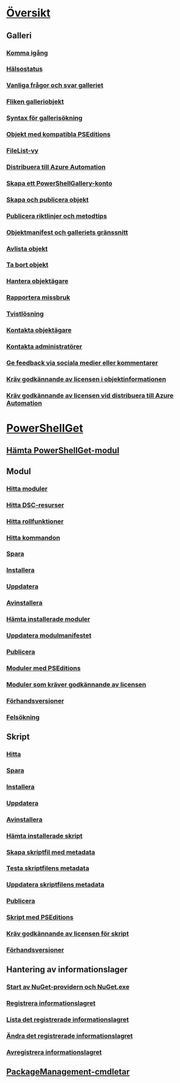 # [Översikt](readme.md)
## Galleri
### [Komma igång](psgallery/psgallery_gettingstarted.md)
### [Hälsostatus](psgallery/psgallery_status.md)
### [Vanliga frågor och svar galleriet](psgallery/psgallery_faqs.md)
### [Fliken galleriobjekt](psgallery/psgallery_items_tab.md)
### [Syntax för gallerisökning](psgallery/psgallery_search_syntax.md)
### [Objekt med kompatibla PSEditions](psgallery/psgallery_pseditions.md)
### [FileList-vy](psgallery/psgallery_filelist_feature.md)
### [Distribuera till Azure Automation](psgallery/psgallery_deploy_to_azure_automation.md)
### [Skapa ett PowerShellGallery-konto](psgallery/psgallery_creating_an_account.md)
### [Skapa och publicera objekt](psgallery/Creating-and-Publishing-an-item.md)
### [Publicera riktlinjer och metodtips](psgallery/psgallery-PublishingGuidelines.md)
### [Objektmanifest och galleriets gränssnitt](psgallery/psgallery_ItemManifestAffectingUI.md)
### [Avlista objekt](psgallery/psgallery_unlist_items.md)
### [Ta bort objekt](psgallery/Deleting-Items.md)
### [Hantera objektägare](psgallery/Managing-Item-Owners.md)
### [Rapportera missbruk](psgallery/psgallery_report_abuse.md)
### [Tvistlösning](psgallery/psgallery_dispute_resolution.md)
### [Kontakta objektägare](psgallery/psgallery_contacting_item_owners.md)
### [Kontakta administratörer](psgallery/psgallery_contacting_administrators.md)
### [Ge feedback via sociala medier eller kommentarer](psgallery/psgallery-SocialMediaFeedback.md)
### [Kräv godkännande av licensen i objektinformationen](psgallery/psgallery_requires_license_acceptance.md)
### [Kräv godkännande av licensen vid distribuera till Azure Automation](psgallery/psgallery_deploy_to_azure_automation_requireLicenseAcceptance.md)

# [PowerShellGet](psget/overview.md)
## [Hämta PowerShellGet-modul](psget/get_psget_module.md)

## Modul
### [Hitta moduler](psget/module/psget_find-module.md)
### [Hitta DSC-resurser](psget/module/psget_find-dscresource.md)
### [Hitta rollfunktioner](psget/module/psget_find-rolecapability.md)
### [Hitta kommandon](psget/module/psget_find-command.md)
### [Spara](psget/module/psget_save-module.md)
### [Installera](psget/module/psget_install-module.md)
### [Uppdatera](psget/module/psget_update-module.md)
### [Avinstallera](psget/module/psget_uninstall-module.md)
### [Hämta installerade moduler](psget/module/psget_get-installedmodule.md)
### [Uppdatera modulmanifestet](psget/module/psget_update-modulemanifest.md)
### [Publicera](psget/module/psget_publish-module.md)
### [Moduler med PSEditions](psget/module/modulewithpseditionsupport.md)
### [Moduler som kräver godkännande av licensen](psget/module/RequireLicenseAcceptance.md)
### [Förhandsversioner](psget/module/PreReleaseModule.md)
### [Felsökning](psget/psget_cmdlets_troubleshooting.md)

## Skript
### [Hitta](psget/script/psget_find-script.md)
### [Spara](psget/script/psget_save-script.md)
### [Installera](psget/script/psget_install-script.md)
### [Uppdatera](psget/script/psget_update-script.md)
### [Avinstallera](psget/script/psget_uninstall-script.md)
### [Hämta installerade skript](psget/script/psget_get-installedscript.md)
### [Skapa skriptfil med metadata](psget/script/psget_new-scriptfileinfo.md)
### [Testa skriptfilens metadata](psget/script/psget_test-scriptfileinfo.md)
### [Uppdatera skriptfilens metadata](psget/script/psget_update-scriptfileinfo.md)
### [Publicera](psget/script/psget_publish-script.md)
### [Skript med PSEditions](psget/script/scriptwithpseditionsupport.md)
### [Kräv godkännande av licensen för skript](psget/script/script_RequireLicenseAcceptance.md)
### [Förhandsversioner](psget/script/PreReleaseScript.md)
## Hantering av informationslager
### [Start av NuGet-providern och NuGet.exe](psget/repository/bootstrapping_nuget_proivder_and_exe.md)
### [Registrera informationslagret](psget/repository/psget_register-psrepository.md)
### [Lista det registrerade informationslagret](psget/repository/psget_get-psrepository.md)
### [Ändra det registrerade informationslagret](psget/repository/psget_set-psrepository.md)
### [Avregistrera informationslagret](psget/repository/psget_unregister-psrepository.md)

## [PackageManagement-cmdletar](psget/oneget/PackageManagement_cmdlets.md)
